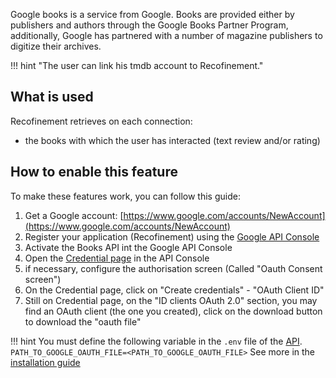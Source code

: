 Google books is a service from Google. Books are provided either by publishers and authors through the Google Books Partner Program, additionally, Google has partnered with a number of magazine publishers to digitize their archives.

!!! hint "The user can link his tmdb account to Recofinement."

## What is used

Recofinement retrieves on each connection:

* the books with which the user has interacted (text review and/or rating)

## How to enable this feature

To make these features work, you can follow this guide:

1. Get a Google account: [https://www.google.com/accounts/NewAccount](https://www.google.com/accounts/NewAccount)
2. Register your application (Recofinement) using the [Google API Console](https://console.developers.google.com/)
3. Activate the Books API int the Google API Console
4. Open the [Credential page](https://console.developers.google.com/apis/credentials) in the API Console
5. if necessary, configure the authorisation screen (Called "Oauth Consent screen")
6. On the Credential page, click on "Create credentials" - "OAuth Client ID"
7. Still on Credential page, on the "ID clients OAuth 2.0" section, you may find an OAuth client (the one you created), click on the download button to download the "oauth file"

!!! hint
    You must define the following variable in the `.env` file of the [API](../../services/api).
    ```
    PATH_TO_GOOGLE_OAUTH_FILE=<PATH_TO_GOOGLE_OAUTH_FILE>
    ```
    See more in the [installation guide](../../installation/#environment-variables)
